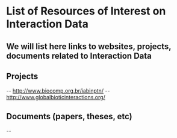 # List of Resources of Interest on Interaction Data

## We will list here links to websites, projects, documents related to Interaction Data

## Projects
-- http://www.biocomp.org.br/iabinptn/
-- http://www.globalbioticinteractions.org/

## Documents (papers, theses, etc)
--
